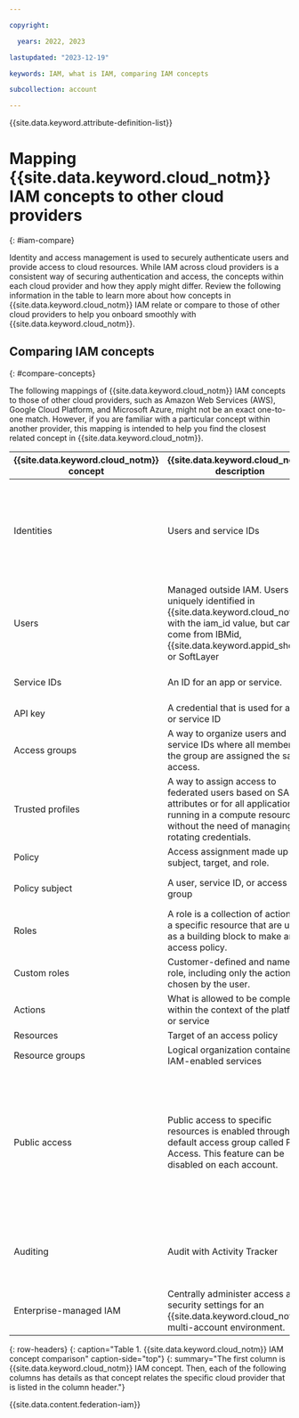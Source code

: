 ```yaml
---

copyright:

  years: 2022, 2023

lastupdated: "2023-12-19"

keywords: IAM, what is IAM, comparing IAM concepts

subcollection: account

---
```


{{site.data.keyword.attribute-definition-list}}

# Mapping {{site.data.keyword.cloud_notm}} IAM concepts to other cloud providers
{: #iam-compare}

Identity and access management is used to securely authenticate users and provide access to cloud resources. While IAM across cloud providers is a consistent way of securing authentication and access, the concepts within each cloud provider and how they apply might differ. Review the following information in the table to learn more about how concepts in {{site.data.keyword.cloud_notm}} IAM relate or compare to those of other cloud providers to help you onboard smoothly with {{site.data.keyword.cloud_notm}}.

## Comparing IAM concepts
{: #compare-concepts}

The following mappings of {{site.data.keyword.cloud_notm}} IAM concepts to those of other cloud providers, such as Amazon Web Services (AWS), Google Cloud Platform, and Microsoft Azure, might not be an exact one-to-one match. However, if you are familiar with a particular concept within another provider, this mapping is intended to help you find the closest related concept in {{site.data.keyword.cloud_notm}}.


|  {{site.data.keyword.cloud_notm}} concept | {{site.data.keyword.cloud_notm}} description  | AWS   | Azure | Google Cloud Platform  |
|-----------|----------------|-------|-------|------------------------|
| Identities  | Users and service IDs |  Users, groups, and roles | User, group, service principal, managed identity | User accounts and service accounts. Supported identity types: Google Account, Service account, Google group, G Suite domain, Cloud Identity domain |
| Users  | Managed outside IAM. Users are uniquely identified in {{site.data.keyword.cloud_notm}} with the iam_id value, but can come from IBMid, {{site.data.keyword.appid_short}}, or SoftLayer | Managed in IAM. Identity federated to external identity management system.  | Managed in Active Directory | Managed outside IAM. Identity federated to external identity management system. |
| Service IDs | An ID for an app or service.  | Roles that are assigned to an app | User-assigned identity | Service accounts  |
| API key | A credential that is used for a user or service ID  | Access Key  | api-key | API key |
| Access groups  |  A way to organize users and service IDs where all members of the group are assigned the same access.  |Groups, roles | Active Directory groups | Google Groups |
| Trusted profiles  |  A way to assign access to federated users based on SAML attributes or for all applications running in a compute resource without the need of managing and rotating credentials.  |Roles | Managed identity | Workload identity |
| Policy  | Access assignment made up of a subject, target, and role. |  Policy  | Role assignment | Policy |
| Policy subject  | A user, service ID, or access group |  An IAM user, group, or a role | Security principal | A resource|
| Roles| A role is a collection of actions for a specific resource that are used as a building block to make an access policy.   | AWS-managed policy  | Role definition | Predefined roles |
| Custom roles | Customer-defined and named role, including only the actions chosen by the user.  |Customer-managed policies  | Custom roles | Custom roles  |
| Actions | What is allowed to be completed within the context of the platform or service | Actions | Permissions | Permissions  |
| Resources | Target of an access policy | Resources | Resources | Resources |
| Resource groups  | Logical organization container for IAM-enabled services | Tags  | Resource groups | Projects |
| Public access | Public access to specific resources is enabled through a default access group called Public Access. This feature can be disabled on each account. | Feature of Amazon S3 that can be enabled for specific resources, and can be disabled at the account or bucket level. | Public read access can be enabled for specific account types or resources. It can be disabled at the storage account or container level. | Google has an identifier for allAuthenticatedUsers that represents all service accounts and all users who are authenticated with a Google Account, which can also be granted access. |
| Auditing | Audit with Activity Tracker | Audit with AWS CloudTrail | Azure Logging and Auditing Activity logs | Audit with Audit logging |
| Enterprise-managed IAM | Centrally administer access and security settings for an {{site.data.keyword.cloud_notm}} multi-account environment. | AWS Control Tower |  |   |
{: row-headers}
{: caption="Table 1. {{site.data.keyword.cloud_notm}} IAM concept comparison" caption-side="top"}
{: summary="The first column is {{site.data.keyword.cloud_notm}} IAM concept. Then, each of the following columns has details as that concept relates the specific cloud provider that is listed in the column header."}

{{site.data.content.federation-iam}}

